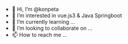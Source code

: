 - 👋 Hi, I’m @konpeta
- 👀 I’m interested in vue.js3 & Java Springboot
- 🌱 I’m currently learning ...
- 💞️ I’m looking to collaborate on ...
- 📫 How to reach me ...

<!---
konpeta/konpeta is a ✨ special ✨ repository because its `README.md` (this file) appears on your GitHub profile.
You can click the Preview link to take a look at your changes.
--->
